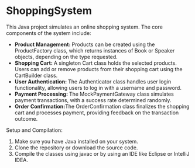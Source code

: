 # ShoppingSystem
<p>This Java project simulates an online shopping system. The core components of the system include:</p>
<ul>
  <li>  <strong>Product Management: </strong> Products can be created using the ProductFactory class, which returns instances of Book or Speaker objects, depending on the type requested.</li>
  <li>  <strong>Shopping Cart: </strong>A singleton Cart class holds the selected products. Users can add or remove products from their shopping cart using the CartBuilder class. </li>
  <li>  <strong> User Authentication: </strong> The Authenticator class handles user login functionality, allowing users to log in with a username and password.</li>
  <li>  <strong> Payment Processing: </strong> The MockPaymentGateway class simulates payment transactions, with a success rate determined randomly. </li>
  <li>  <strong>Order Confirmation:</strong>The OrderConfirmation class finalizes the shopping cart and processes payment, providing feedback on the transaction outcome.</li>
  
</ul>

<p>Setup and Compilation:</p>
<ol>
  <li>Make sure you have Java installed on your system.</li>
  <li>Clone the repository or download the source code.</li>
  <li>Compile the classes using javac or by using an IDE like Eclipse or IntelliJ IDEA.</li>
</ol>


